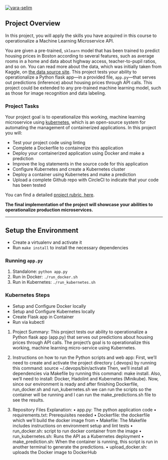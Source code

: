 [![yara-selim](https://circleci.com/gh/yara-selim/Udacity-Microservices-at-Scale.svg?style=svg)](https://circleci.com/gh/yara-selim/Udacity-Microservices-at-Scale)

## Project Overview

In this project, you will apply the skills you have acquired in this course to operationalize a Machine Learning Microservice API. 

You are given a pre-trained, `sklearn` model that has been trained to predict housing prices in Boston according to several features, such as average rooms in a home and data about highway access, teacher-to-pupil ratios, and so on. You can read more about the data, which was initially taken from Kaggle, on [the data source site](https://www.kaggle.com/c/boston-housing). This project tests your ability to operationalize a Python flask app—in a provided file, `app.py`—that serves out predictions (inference) about housing prices through API calls. This project could be extended to any pre-trained machine learning model, such as those for image recognition and data labeling.

### Project Tasks

Your project goal is to operationalize this working, machine learning microservice using [kubernetes](https://kubernetes.io/), which is an open-source system for automating the management of containerized applications. In this project you will:
* Test your project code using linting
* Complete a Dockerfile to containerize this application
* Deploy your containerized application using Docker and make a prediction
* Improve the log statements in the source code for this application
* Configure Kubernetes and create a Kubernetes cluster
* Deploy a container using Kubernetes and make a prediction
* Upload a complete Github repo with CircleCI to indicate that your code has been tested

You can find a detailed [project rubric, here](https://review.udacity.com/#!/rubrics/2576/view).

**The final implementation of the project will showcase your abilities to operationalize production microservices.**

---

## Setup the Environment

* Create a virtualenv and activate it
* Run `make install` to install the necessary dependencies

### Running `app.py`

1. Standalone:  `python app.py`
2. Run in Docker:  `./run_docker.sh`
3. Run in Kubernetes:  `./run_kubernetes.sh`

### Kubernetes Steps

* Setup and Configure Docker locally
* Setup and Configure Kubernetes locally
* Create Flask app in Container
* Run via kubectl

1) Project Summary:
This project tests our ability to operationalize a Python flask app (app.py) that serves out predictions about housing prices through API calls. The project’s goal is to operationalize this working, machine learning micro-service using Kubernetes.

2) Instructions on how to run the Python scripts and web app:
First, we’ll need to create and activate the project directory (.devops) by running this command: 
source ~/.devops/bin/activate
Then, we’ll install all dependencies via Makefile by running this command:
make install.
Also, we’ll need to install: Docker, Hadolint and Kubernetes (Minikube).
Now, since our environment is ready and after finishing Dockerfile, run_docker.sh and run_kubernetes.sh we can run the scripts so the container will be running and I can run the make_predictions.sh file to see the results.

3) Repository Files Explanation:
•	app.py: The python application code
•	requirements.txt: Prerequisites needed
•	Dockerfile: the dockerfile which we’ll build the docker image from
•	Makefile: The Makefile includes instructions on environment setup and lint tests
•	run_docker.sh: script to run docker container from the image
•	run_kubernetes.sh: Runs the API as a Kubernetes deployment
•	make_prediction.sh: When the container is running, this script is run in another terminal to generate the predictions.
•	upload_docker.sh:  uploads the Docker image to DockerHub

